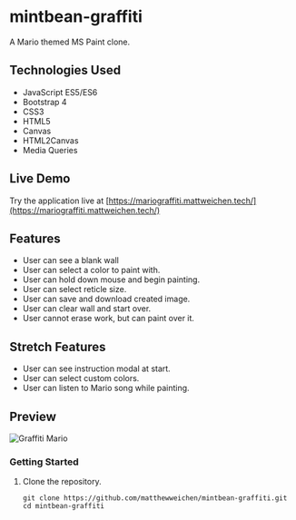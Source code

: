 # mintbean-graffiti

A Mario themed MS Paint clone.

## Technologies Used

- JavaScript ES5/ES6
- Bootstrap 4
- CSS3
- HTML5
- Canvas
- HTML2Canvas
- Media Queries

## Live Demo

Try the application live at [https://mariograffiti.mattweichen.tech/](https://mariograffiti.mattweichen.tech/)

## Features

- User can see a blank wall
- User can select a color to paint with.
- User can hold down mouse and begin painting.
- User can select reticle size.
- User can save and download created image.
- User can clear wall and start over.
- User cannot erase work, but can paint over it.

## Stretch Features

- User can see instruction modal at start.
- User can select custom colors.
- User can listen to Mario song while painting.

## Preview

![Graffiti Mario](/images/mario.gif)

### Getting Started

1. Clone the repository.

    ```shell
    git clone https://github.com/matthewweichen/mintbean-graffiti.git
    cd mintbean-graffiti
    ```

